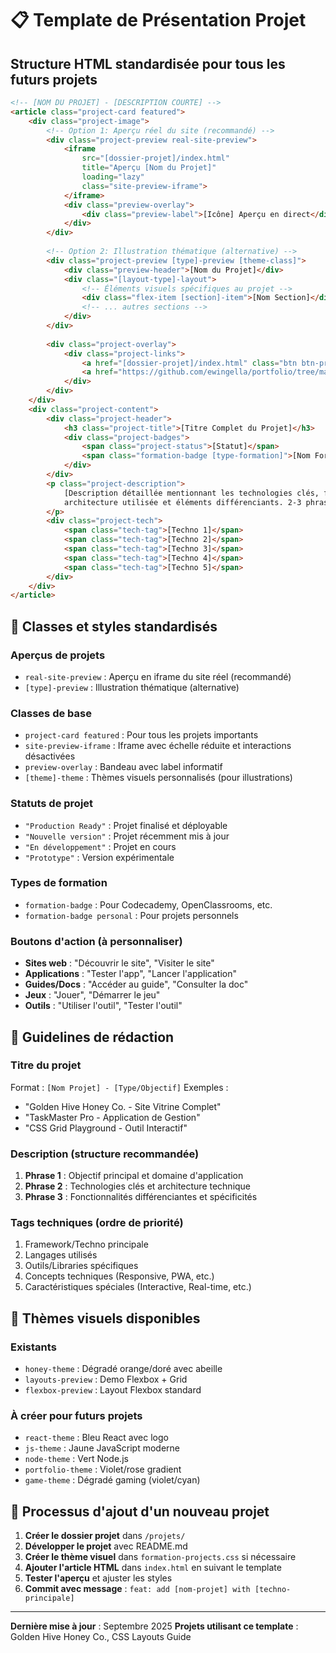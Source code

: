 # 📋 Template de Présentation Projet

## Structure HTML standardisée pour tous les futurs projets

```html
<!-- [NOM DU PROJET] - [DESCRIPTION COURTE] -->
<article class="project-card featured">
    <div class="project-image">
        <!-- Option 1: Aperçu réel du site (recommandé) -->
        <div class="project-preview real-site-preview">
            <iframe 
                src="[dossier-projet]/index.html" 
                title="Aperçu [Nom du Projet]"
                loading="lazy"
                class="site-preview-iframe">
            </iframe>
            <div class="preview-overlay">
                <div class="preview-label">[Icône] Aperçu en direct</div>
            </div>
        </div>
        
        <!-- Option 2: Illustration thématique (alternative) -->
        <div class="project-preview [type]-preview [theme-class]">
            <div class="preview-header">[Nom du Projet]</div>
            <div class="[layout-type]-layout">
                <!-- Éléments visuels spécifiques au projet -->
                <div class="flex-item [section]-item">[Nom Section]</div>
                <!-- ... autres sections -->
            </div>
        </div>
        
        <div class="project-overlay">
            <div class="project-links">
                <a href="[dossier-projet]/index.html" class="btn btn-primary">[Texte Action Principal]</a>
                <a href="https://github.com/ewingella/portfolio/tree/main/projets/[dossier-projet]" class="btn btn-secondary">Code source</a>
            </div>
        </div>
    </div>
    <div class="project-content">
        <div class="project-header">
            <h3 class="project-title">[Titre Complet du Projet]</h3>
            <div class="project-badges">
                <span class="project-status">[Statut]</span>
                <span class="formation-badge [type-formation]">[Nom Formation]</span>
            </div>
        </div>
        <p class="project-description">
            [Description détaillée mentionnant les technologies clés, fonctionnalités principales, 
            architecture utilisée et éléments différenciants. 2-3 phrases techniques.]
        </p>
        <div class="project-tech">
            <span class="tech-tag">[Techno 1]</span>
            <span class="tech-tag">[Techno 2]</span>
            <span class="tech-tag">[Techno 3]</span>
            <span class="tech-tag">[Techno 4]</span>
            <span class="tech-tag">[Techno 5]</span>
        </div>
    </div>
</article>
```

## 🎨 Classes et styles standardisés

### Aperçus de projets
- `real-site-preview` : Aperçu en iframe du site réel (recommandé)
- `[type]-preview` : Illustration thématique (alternative)

### Classes de base
- `project-card featured` : Pour tous les projets importants
- `site-preview-iframe` : Iframe avec échelle réduite et interactions désactivées
- `preview-overlay` : Bandeau avec label informatif
- `[theme]-theme` : Thèmes visuels personnalisés (pour illustrations)

### Statuts de projet
- `"Production Ready"` : Projet finalisé et déployable
- `"Nouvelle version"` : Projet récemment mis à jour
- `"En développement"` : Projet en cours
- `"Prototype"` : Version expérimentale

### Types de formation
- `formation-badge` : Pour Codecademy, OpenClassrooms, etc.
- `formation-badge personal` : Pour projets personnels

### Boutons d'action (à personnaliser)
- **Sites web** : "Découvrir le site", "Visiter le site"
- **Applications** : "Tester l'app", "Lancer l'application"
- **Guides/Docs** : "Accéder au guide", "Consulter la doc"
- **Jeux** : "Jouer", "Démarrer le jeu"
- **Outils** : "Utiliser l'outil", "Tester l'outil"

## 📝 Guidelines de rédaction

### Titre du projet
Format : `[Nom Projet] - [Type/Objectif]`
Exemples :
- "Golden Hive Honey Co. - Site Vitrine Complet"
- "TaskMaster Pro - Application de Gestion"
- "CSS Grid Playground - Outil Interactif"

### Description (structure recommandée)
1. **Phrase 1** : Objectif principal et domaine d'application
2. **Phrase 2** : Technologies clés et architecture technique
3. **Phrase 3** : Fonctionnalités différenciantes et spécificités

### Tags techniques (ordre de priorité)
1. Framework/Techno principale
2. Langages utilisés
3. Outils/Libraries spécifiques
4. Concepts techniques (Responsive, PWA, etc.)
5. Caractéristiques spéciales (Interactive, Real-time, etc.)

## 🎯 Thèmes visuels disponibles

### Existants
- `honey-theme` : Dégradé orange/doré avec abeille
- `layouts-preview` : Demo Flexbox + Grid
- `flexbox-preview` : Layout Flexbox standard

### À créer pour futurs projets
- `react-theme` : Bleu React avec logo
- `js-theme` : Jaune JavaScript moderne
- `node-theme` : Vert Node.js
- `portfolio-theme` : Violet/rose gradient
- `game-theme` : Dégradé gaming (violet/cyan)

## 🚀 Processus d'ajout d'un nouveau projet

1. **Créer le dossier projet** dans `/projets/`
2. **Développer le projet** avec README.md
3. **Créer le thème visuel** dans `formation-projects.css` si nécessaire
4. **Ajouter l'article HTML** dans `index.html` en suivant le template
5. **Tester l'aperçu** et ajuster les styles
6. **Commit avec message** : `feat: add [nom-projet] with [techno-principale]`

---

**Dernière mise à jour** : Septembre 2025
**Projets utilisant ce template** : Golden Hive Honey Co., CSS Layouts Guide
